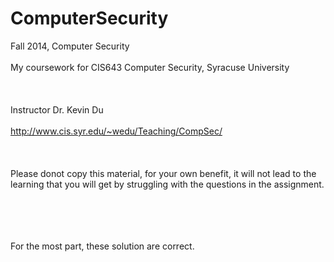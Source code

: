 # ComputerSecurity
Fall 2014, Computer Security
<br></br>
My coursework for CIS643 Computer Security, Syracuse University
<br></br>
<br></br>
Instructor Dr. Kevin Du
<br></br>
http://www.cis.syr.edu/~wedu/Teaching/CompSec/
<br></br>
<br></br>
Please donot copy this material, for your own benefit, it will not lead to the learning that you will get by struggling with the questions in the assignment.

<br></br>
<br></br>
For the most part, these solution are correct.
<br></br>
<br></br>


